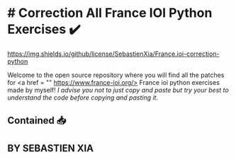 # # Correction All France IOI Python Exercises ✔️

https://img.shields.io/github/license/SebastienXia/France.ioi-correction-python

Welcome to the open source repository where you will find all the patches for <a href = "" https://www.france-ioi.org/> France ioi </a> python exercises made by myself! <i> I advise you not to just copy and paste but try your best to understand the code before copying and pasting it. </i>

## Contained 📥

## BY SEBASTIEN XIA
